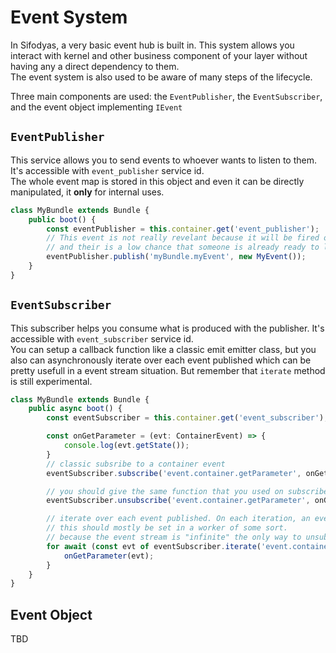 # Event System

In Sifodyas, a very basic event hub is built in. This system allows you interact with kernel and other business component of your layer without having any a direct dependency to them.  
The event system is also used to be aware of many steps of the lifecycle.

Three main components are used: the `EventPublisher`, the `EventSubscriber`, and the event object implementing `IEvent`

## `EventPublisher`
This service allows you to send events to whoever wants to listen to them. It's accessible with `event_publisher` service id.  
The whole event map is stored in this object and even it can be directly manipulated, it **only** for internal uses.

```ts
class MyBundle extends Bundle {
    public boot() {
        const eventPublisher = this.container.get('event_publisher');
        // This event is not really revelant because it will be fired only during boot phase
        // and their is a low chance that someone is already ready to listen to it.
        eventPublisher.publish('myBundle.myEvent', new MyEvent());
    }
}
```

## `EventSubscriber`
This subscriber helps you consume what is produced with the publisher. It's accessible with `event_subscriber` service id.  
You can setup a callback function like a classic emit emitter class, but you also can asynchronously iterate over each event published which can be pretty usefull in a event stream situation. But remember that `iterate` method is still experimental.

```ts
class MyBundle extends Bundle {
    public async boot() {
        const eventSubscriber = this.container.get('event_subscriber');

        const onGetParameter = (evt: ContainerEvent) => {
            console.log(evt.getState());
        }
        // classic subsribe to a container event
        eventSubscriber.subscribe('event.container.getParameter', onGetParameter);

        // you should give the same function that you used on subscribe to be able to unsubscribe. Behind the scene, your function is used as "id".
        eventSubscriber.unsubscribe('event.container.getParameter', onGetParameter);

        // iterate over each event published. On each iteration, an event is yielded.
        // this should mostly be set in a worker of some sort.
        // because the event stream is "infinite" the only way to unsubscribe is by breaking the loop.
        for await (const evt of eventSubscriber.iterate('event.container.getParameter')) {
            onGetParameter(evt);
        }
    }
}
```

## Event Object
TBD
